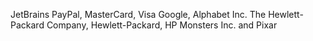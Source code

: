 JetBrains
PayPal, MasterCard, Visa
Google, Alphabet Inc.
The Hewlett-Packard Company, Hewlett-Packard, HP
Monsters Inc. and Pixar